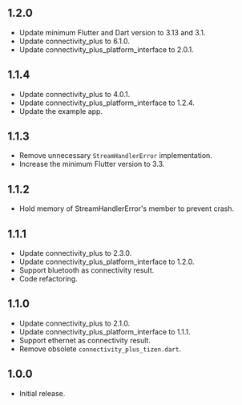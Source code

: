 ## 1.2.0

* Update minimum Flutter and Dart version to 3.13 and 3.1.
* Update connectivity_plus to 6.1.0.
* Update connectivity_plus_platform_interface to 2.0.1.

## 1.1.4

* Update connectivity_plus to 4.0.1.
* Update connectivity_plus_platform_interface to 1.2.4.
* Update the example app.

## 1.1.3

* Remove unnecessary `StreamHandlerError` implementation.
* Increase the minimum Flutter version to 3.3.

## 1.1.2

* Hold memory of StreamHandlerError's member to prevent crash.

## 1.1.1

* Update connectivity_plus to 2.3.0.
* Update connectivity_plus_platform_interface to 1.2.0.
* Support bluetooth as connectivity result.
* Code refactoring.

## 1.1.0

* Update connectivity_plus to 2.1.0.
* Update connectivity_plus_platform_interface to 1.1.1.
* Support ethernet as connectivity result.
* Remove obsolete `connectivity_plus_tizen.dart`.

## 1.0.0

* Initial release.
